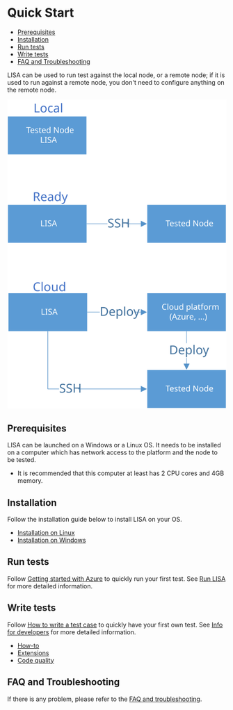 # Quick Start

- [Prerequisites](#prerequisites)
- [Installation](#installation)
- [Run tests](#run-tests)
- [Write tests](#write-tests)
- [FAQ and Troubleshooting](#faq-and-troubleshooting)

LISA can be used to run test against the local node, or a remote node; if it is
used to run against a remote node, you don't need to configure anything on the
remote node.

![deploy](img/deploy.svg)

## Prerequisites

LISA can be launched on a Windows or a Linux OS. It needs to be installed on a
computer which has network access to the platform and the node to be tested. 

- It is recommended that this computer at least has 2 CPU cores and 4GB memory.

## Installation

Follow the installation guide below to install LISA on your OS.

- [Installation on Linux](installation_linux.md)
- [Installation on Windows](installation_windows.md)

## Run tests

Follow [Getting started with Azure](run_test/quick_run.md) to quickly run your
first test. See [Run LISA](run_test/run.md) for more detailed information.

## Write tests

Follow [How to write a test case]() to quickly have your first own test. See
[Info for developers](write_test/write_case.md) for more detailed information.

- [How-to](write_test/write_case.md)
- [Extensions](write_test/extension.md)
- [Code quality](write_test/development.md)

## FAQ and Troubleshooting

If there is any problem, please refer to the [FAQ and
troubleshooting](troubleshooting.md).
